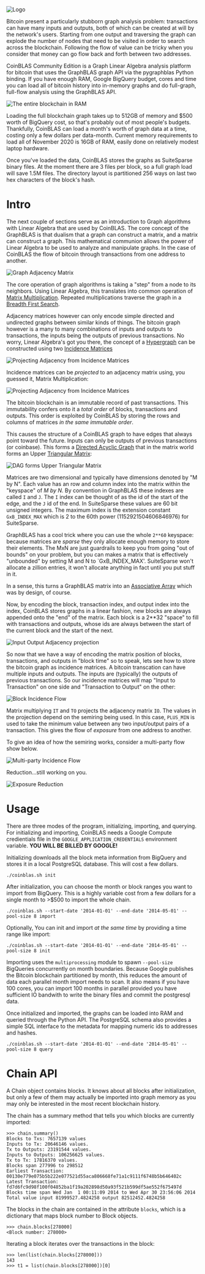 
![Logo](./docs/Logo.png)

Bitcoin present a particularly stubborn graph analysis problem:
transactions can have many inputs and outputs, both of which can be
created at will by the network's users.  Starting from one output and
traversing the graph can explode the number of nodes that need to be
visited in order to search across the blockchain.  Following the flow
of value can be tricky when you consider that money can go flow back
and forth between two addresses.

CoinBLAS Community Edition is a Graph Linear Algebra analysis platform
for bitcoin that uses the GraphBLAS graph API via the pygraphblas
Python binding. If you have enough RAM, Google BigQuery budget, cores
and time you can load all of bitcoin history into in-memory graphs and
do full-graph, full-flow analysis using the GraphBLAS API.

![The entire blockchain in RAM](./docs/RAM.png)

Loading the full blockchain graph takes up to 512GB of memory and $500
worth of BigQuery cost, so that's probably out of most people's
budgets.  Thankfully, CoinBLAS can load a month's worth of graph data
at a time, costing only a few dollars per data-month.  Current memory
requirements to load all of November 2020 is 16GB of RAM, easily done
on relatively modest laptop hardware.

Once you've loaded the data, CoinBLAS stores the graphs as SuiteSparse
binary files.  At the moment there are 3 files per block, so a full
graph load will save 1.5M files.  The directory layout is partitioned
256 ways on last two hex characters of the block's hash.

# Intro

The next couple of sections serve as an introduction to Graph
algorithms with Linear Algebra that are used by CoinBLAS.  The core
concept of the GraphBLAS is that dualism that a graph can construct a
matrix, and a matrix can construct a graph.  This mathematical
communion allows the power of Linear Algebra to be used to analyze and
manipulate graphs.  In the case of CoinBLAS the flow of bitcoin
through transactions from one address to another.

![Graph Adjacency Matrix](./docs/Adjacency.png)

The core operation of graph algorithms is taking a "step" from a node
to its neighbors.  Using Linear Algebra, this translates into common
operation of [Matrix
Multiplication](https://en.wikipedia.org/wiki/Matrix_multiplication).
Repeated multiplications traverse the graph in a [Breadth First
Search](https://en.wikipedia.org/wiki/Breadth-first_search).

Adjacency matrices however can only encode simple directed and
undirected graphs between similar kinds of things.  The bitcoin graph
however is a many to many combinations of inputs and outputs to
transactions, the inputs being the outputs of previous transactions.
No worry, Linear Algebra's got you there, the concept of a
[Hypergraph](https://en.wikipedia.org/wiki/Hypergraph) can be
constructed using two [Incidence
Matrices](https://en.wikipedia.org/wiki/Incidence_matrix)

![Projecting Adjacency from Incidence Matrices](./docs/Incidence.png)

Incidence matrices can be *projected* to an adjacency matrix using,
you guessed it, Matrix Multiplication:

![Projecting Adjacency from Incidence Matrices](./docs/Projection.png)

The bitcoin blockchain is an immutable record of past transactions.
This immutability confers onto it a *total order* of blocks,
transactions and outputs.  This order is exploited by CoinBLAS by
storing the rows and columns of matrices *in the same immutable
order*.

This causes the structure of a CoinBLAS graph to have edges that
always point toward the future.  Inputs can only be outputs of
previous transactions (or coinbase).  This forms a [Directed Acyclic
Graph](https://en.wikipedia.org/wiki/Directed_acyclic_graph) that in
the matrix world forms an Upper [Triangular
Matrix](https://en.wikipedia.org/wiki/Triangular_matrix):

![DAG forms Upper Triangular Matrix](./docs/DAG.png)

Matrices are two dimensional and typically have dimensions denoted by
"M by N". Each value has an row and column index into the matrix
within the "keyspace" of *M by N*.  By convention in GraphBLAS these
indexes are called `I` and `J`.  The `I` index can be thought of as
the id of the start of the edge, and the `J` id of the end.  In
SuiteSparse these values are 60 bit unsigned integers.  The maximum
index is the extension constant `GxB_INDEX_MAX` which is 2 to the 60th
power (1152921504606846976) for SuiteSparse.

GraphBLAS has a cool trick where you can use the whole `2**60`
keyspace: because matrices are *sparse* they only allocate enough
memory to store their elements.  The MxN are just guardrails to keep
you from going "out of bounds" on your problem, but you can makes a
matrix that is effectively "unbounded" by setting M and N to
`GxB_INDEX_MAX'.  SuiteSparse won't allocate a zillion entries, it
won't allocate anything in fact until you put stuff in it.

In a sense, this turns a GraphBLAS matrix into an [Associative
Array](https://en.wikipedia.org/wiki/Associative_array) which was by
design, of course.

Now, by encoding the block, transaction index, and output index into
the index, CoinBLAS stores graphs in a linear fashion, new blocks are
always appended onto the "end" of the matrix.  Each block is a 2**32
"space" to fill with transactions and outputs, whose ids are always
between the start of the current block and the start of the next.

![Input Output Adjacency projection](./docs/Blocktime.png)

So now that we have a way of encoding the matrix position of blocks,
transactions, and outputs in "block time" so to speak, lets see how to
store the bitcoin graph as incidence matrices.  A bitcoin transcation
can have multiple inputs and outputs.  The inputs are (typically) the
outputs of previous transactions.  So our incidence matrices will map
"Input to Transaction" on one side and "Transaction to Output" on the
other:

![Block Incidence Flow](./docs/TxFlow.png)

Matrix multiplying `IT` and `TO` projects the adjacency matrix `IO`.
The values in the projection depend on the semiring being used.  In
this case, `PLUS_MIN` is used to take the minimum value between any
two input/output pairs of a transaction.  This gives the flow of
*exposure* from one address to another.

To give an idea of how the semiring works, consider a multi-party flow
show below.

![Multi-party Incidence Flow](./docs/AdjacentFlow.png)

Reduction...still working on you.

![Exposure Reduction](./docs/Reduction.png)

# Usage

There are three modes of the program, initializing, importing, and
querying.  For initializing and importing, CoinBLAS needs a Google
Compute credientials file in the `GOOGLE_APPLICATION_CREDENTIALS`
environment variable.  **YOU WILL BE BILLED BY GOOGLE!**

Initializing downloads all the block meta information from BigQuery
and stores it in a local PostgreSQL database.  This will cost a few
dollars.

    ./coinblas.sh init

After initialization, you can choose the month or block ranges you
want to import from BigQuery.  This is a highly variable cost from a
few dollars for a single month to >$500 to import the whole chain.

    ./coinblas.sh --start-date '2014-01-01' --end-date '2014-05-01' --pool-size 8 import
	
Optionally, You can init and import *at the same time* by providing a
time range like import:

    ./coinblas.sh --start-date '2014-01-01' --end-date '2014-05-01' --pool-size 8 init
	
Importing uses the `multiprocessing` module to spawn `--pool-size`
BigQueries concurrently on month boundaries.  Because Google publishes
the Bitcoin blockchain partitioned by month, this reduces the amount
of data each parallel month import needs to scan.  It also means if
you have 100 cores, you can import 100 months in parallel provided you
have sufficient IO bandwith to write the binary files and commit the
postgresql data.

Once initialized and imported, the graphs can be loaded into RAM and
queried through the Python API.  The PostgreSQL schema also provides a
simple SQL interface to the metadata for mapping numeric ids to
addresses and hashes.

    ./coinblas.sh --start-date '2014-01-01' --end-date '2014-05-01' --pool-size 8 query

# Chain API

A Chain object contains blocks.  It knows about all blocks after
initialization, but only a few of them may actually be imported into
graph memory as you may only be interested in the most recent
blockchain history.

The chain has a summary method that tells you which blocks are
currently imported:

    >>> chain.summary()
	Blocks to Txs: 7657139 values
	Inputs to Tx: 20646146 values.
	Tx to Outputs: 23191544 values.
	Inputs to Outputs: 106256625 values.
	Tx to Tx: 17816370 values.
	Blocks span 277996 to 298512
	Earliest Transaction: 00130e779e075b5b222e077521d55aca806668fe71a1c9111f6748b5b646402c
	Latest Transaction: fd7d6fc9d98f100f04852ba1f19a202898d50a93f521b599df5ae552f675497d
	Blocks time span Wed Jan  1 00:11:09 2014 to Wed Apr 30 23:56:06 2014
	Total value input 81999527.4824258 output 82512452.4824258

The blocks in the chain are contained in the attribute `blocks`, which
is a dictionary that maps block number to Block objects.

    >>> chain.blocks[278000]
    <Block number: 278000>

Iterating a block iterates over the transactions in the block:

	>>>	len(list(chain.blocks[278000]))
	143
	>>> t1 = list(chain.blocks[278000])[0]
	


